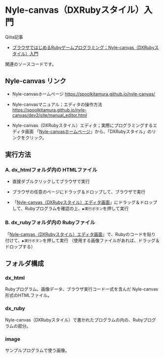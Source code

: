 # Nyle-canvas（DXRubyスタイル）入門

Qiita記事

- [ブラウザではじめるRubyゲームプログラミング：Nyle-canvas（DXRubyスタイル）入門](https://qiita.com/noanoa07/items/e7ebf97edef4ae9b448a)

関連のソースコードです。

## Nyle-canvas リンク
- Nyle-canvasホームページ
https://spoolkitamura.github.io/nyle-canvas/

- Nyle-canvasマニュアル；エディタの操作方法
https://spoolkitamura.github.io/nyle-canvas/dev2/site/manual_editor.html

- Nyle-canvas（DXRubyスタイル）エディタ；実際にプログラミングするエディタ画面
「[Nyle-canvasホームページ](https://spoolkitamura.github.io/nyle-canvas/)」から、「DXRubyスタイル」のリンクをクリック。


## 実行方法
### A. dx_htmlフォルダ内の HTMLファイル
-  直接ダブルクリックしてブラウザで実行

- ブラウザの任意のページにドラッグ＆ドロップして、ブラウザで実行

- 「[Nyle-canvas（DXRubyスタイル）エディタ画面](https://spoolkitamura.github.io/nyle-canvas/dev2/nyle-canvas.html?style=dx)」にドラッグ＆ドロップして、Rubyプログラムを確認の上、`▶︎実行ボタン`を押して実行

### B. dx_rubyフォルダ内の Rubyファイル
「[Nyle-canvas（DXRubyスタイル）エディタ画面](
https://spoolkitamura.github.io/nyle-canvas/dev2/nyle-canvas.html?style=dx)」で、Rubyのコードを貼り付けて、`▶︎実行ボタン`を押して実行
（使用する画像ファイルがあれば、ドラッグ＆ドロップする）

## フォルダ構成
### dx_html
Rubyプログラム、画像データ、ブラウザ実行コード一式を含んだ Nyle-canvas形式のHTMLファイル。

### dx_ruby
Nyle-canvas（DXRubyスタイル）で書かれたプログラムの内の、Rubyプログラムの部分。

### image
サンプルプログラムで使う画像。
